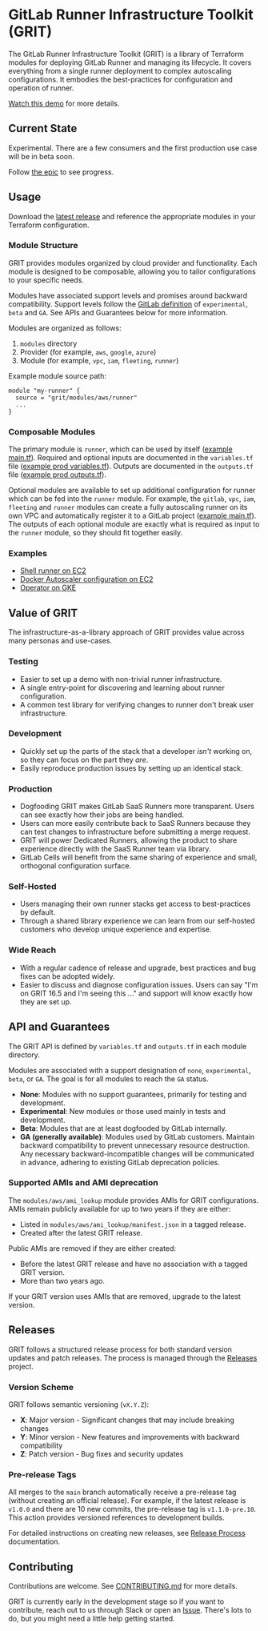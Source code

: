 # GitLab Runner Infrastructure Toolkit (GRIT)

The GitLab Runner Infrastructure Toolkit (GRIT) is a library of
Terraform modules for deploying GitLab Runner and managing its
lifecycle. It covers everything from a single runner deployment to
complex autoscaling configurations. It embodies the best-practices
for configuration and operation of runner.

[Watch this demo](https://youtu.be/sWugZ_eW5nQ) for more details.

## Current State

Experimental. There are a few consumers and the first production use
case will be in beta soon.

Follow [the epic](https://gitlab.com/groups/gitlab-org/ci-cd/runner-tools/-/epics/1) to see progress.

## Usage

Download the [latest release](https://gitlab.com/gitlab-org/ci-cd/runner-tools/grit/-/releases) and reference the appropriate modules in your Terraform configuration.

### Module Structure

GRIT provides modules organized by cloud provider and functionality. Each module is designed to be composable, allowing you to tailor configurations to your specific needs.

Modules have associated support levels and promises around
backward compatibility. Support levels follow the
[GitLab definition](https://docs.gitlab.com/ee/policy/experiment-beta-support.html)
of `experimental`, `beta` and `GA`. See APIs and Guarantees below for more
information.

Modules are organized as follows:

1. `modules` directory
1. Provider (for example, `aws`, `google`, `azure`)
1. Module (for example, `vpc`, `iam`, `fleeting`, `runner`)

Example module source path:

```hcl
module "my-runner" {
  source = "grit/modules/aws/runner"
  ...
}
```

### Composable Modules

The primary module is `runner`, which can be used by itself
([example main.tf](examples/test-shell-runner-only-ec2/main.tf)).
Required and optional inputs are documented in the `variables.tf` file
([example prod variables.tf](modules/aws/runner/variables.tf)).
Outputs are documented in the `outputs.tf` file
([example prod outputs.tf](modules/aws/runner/outputs.tf)).

Optional modules are available to set up additional configuration for
runner which can be fed into the `runner` module. For example, the
`gitlab`, `vpc`, `iam`, `fleeting` and `runner` modules can create a
fully autoscaling runner on its own VPC and automatically register it
to a GitLab project ([example main.tf](examples/docker-autoscaler-ec2-deployed-with-gitlab-ci/main.tf)).
The outputs of each optional module are exactly what is required as input to the
`runner` module, so they should fit together easily.

### Examples

- [Shell runner on EC2](examples/test-shell-runner-only-ec2/main.tf)
- [Docker Autoscaler configuration on EC2](examples/docker-autoscaler-ec2-deployed-with-gitlab-ci/main.tf)
- [Operator on GKE](examples/test-runner-gke-google/main.tf)

## Value of GRIT

The infrastructure-as-a-library approach of GRIT provides value across
many personas and use-cases.

### Testing

- Easier to set up a demo with non-trivial runner infrastructure.
- A single entry-point for discovering and learning about runner configuration.
- A common test library for verifying changes to runner don't break user infrastructure.

### Development

- Quickly set up the parts of the stack that a developer *isn't* working on, so they can focus on the part they *are*.
- Easily reproduce production issues by setting up an identical stack.

### Production

- Dogfooding GRIT makes GitLab SaaS Runners more transparent. Users can see exactly how their jobs are being handled.
- Users can more easily contribute back to SaaS Runners because they can test changes to infrastructure before submitting a merge request.
- GRIT will power Dedicated Runners, allowing the product to share experience directly with the SaaS Runner team via library.
- GitLab Cells will benefit from the same sharing of experience and small, orthogonal configuration surface.

### Self-Hosted

- Users managing their own runner stacks get access to best-practices by default.
- Through a shared library experience we can learn from our self-hosted customers who develop unique experience and expertise.

### Wide Reach

- With a regular cadence of release and upgrade, best practices and bug fixes can be adopted widely.
- Easier to discuss and diagnose configuration issues. Users can say "I'm on GRIT 16.5 and I'm seeing this ..." and support will know exactly how they are set up.

## API and Guarantees

The GRIT API is defined by `variables.tf` and `outputs.tf` in each module directory.

Modules are associated with a support designation of `none`, `experimental`, `beta`, or `GA`. The goal is for all 
modules to reach the `GA` status.

- **None**: Modules with no support guarantees, primarily for testing and development.
- **Experimental**: New modules or those used mainly in tests and development.
- **Beta**: Modules that are at least dogfooded by GitLab internally.
- **GA (generally available)**: Modules used by GitLab customers. Maintain backward compatibility to prevent unnecessary resource destruction. Any necessary backward-incompatible changes will be communicated in advance, adhering to existing GitLab deprecation policies.

### Supported AMIs and AMI deprecation

The `modules/aws/ami_lookup` module provides AMIs for GRIT configurations.
AMIs remain publicly available for up to two years if they are either:

- Listed in `modules/aws/ami_lookup/manifest.json` in a tagged release.
- Created after the latest GRIT release.

Public AMIs are removed if they are either created:

- Before the latest GRIT release and have no association with a tagged GRIT version.
- More than two years ago.

If your GRIT version uses AMIs that are removed, upgrade to the latest version.

## Releases

GRIT follows a structured release process for both standard version updates and patch releases. The process is managed through the [Releases](https://gitlab.com/gitlab-org/ci-cd/runner-tools/releases) project.

### Version Scheme

GRIT follows semantic versioning (`vX.Y.Z`):

- **X**: Major version - Significant changes that may include breaking changes
- **Y**: Minor version - New features and improvements with backward compatibility
- **Z**: Patch version - Bug fixes and security updates

### Pre-release Tags

All merges to the `main` branch automatically receive a pre-release tag (without creating an official release).
For example, if the latest release is `v1.0.0` and there are 10 new commits, the pre-release tag is `v1.1.0-pre.10`.
This action provides versioned references to development builds.

For detailed instructions on creating new releases, see [Release Process](docs/release_process.md) documentation.

## Contributing

Contributions are welcome. See [CONTRIBUTING.md](CONTRIBUTING.md) for more details.

GRIT is currently early in the development stage so if you want to
contribute, reach out to us through Slack or open an
[Issue](https://gitlab.com/gitlab-org/ci-cd/runner-tools/grit/-/issues). There's
lots to do, but you might need a little help getting started.

